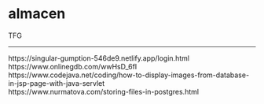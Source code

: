 # almacen
TFG

<hr>
https://singular-gumption-546de9.netlify.app/login.html
<br>
https://www.onlinegdb.com/wwHsD_6fI
<br>
https://www.codejava.net/coding/how-to-display-images-from-database-in-jsp-page-with-java-servlet
<br>
https://www.nurmatova.com/storing-files-in-postgres.html
